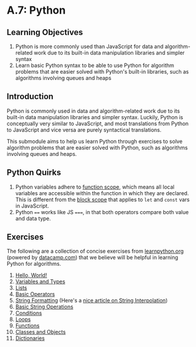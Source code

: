 # A.7: Python

## Learning Objectives

1. Python is more commonly used than JavaScript for data and algorithm-related work due to its built-in data manipulation libraries and simpler syntax
2. Learn basic Python syntax to be able to use Python for algorithm problems that are easier solved with Python's built-in libraries, such as algorithms involving queues and heaps

## Introduction

Python is commonly used in data and algorithm-related work due to its built-in data manipulation libraries and simpler syntax. Luckily, Python is conceptually very similar to JavaScript, and most translations from Python to JavaScript and vice versa are purely syntactical translations.

This submodule aims to help us learn Python through exercises to solve algorithm problems that are easier solved with Python, such as algorithms involving queues and heaps.

## Python Quirks

1. Python variables adhere to <a href="https://www.w3schools.com/python/python\_scope.asp" target="_blank">function scope</a>, which means all local variables are accessible within the function in which they are declared. This is different from the <a href="https://dev.to/sandy8111112004/javascript-introduction-to-scope-function-scope-block-scope-d11" target="_blank">block scope</a> that applies to `let` and `const` vars in JavaScript.
2. Python `==` works like JS `===`, in that both operators compare both value and data type.

## Exercises

The following are a collection of concise exercises from <a href="https://learnpython.org" target="_blank">learnpython.org</a> (powered by <a href="https://datacamp.com" target="_blank">datacamp.com</a>) that we believe will be helpful in learning Python for algorithms.

1. <a href="https://www.learnpython.org/en/Hello%2C\_World!" target="_blank">Hello, World!</a>
2. <a href="https://www.learnpython.org/en/Variables\_and\_Types" target="_blank">Variables and Types</a>
3. <a href="https://www.learnpython.org/en/Lists" target="_blank">Lists</a>
4. <a href="https://www.learnpython.org/en/Basic\_Operators" target="_blank">Basic Operators</a>
5. <a href="https://www.learnpython.org/en/String\_Formatting" target="_blank">String Formatting</a> (Here's a <a href="https://www.programiz.com/python-programming/string-interpolation" target="_blank">nice article on String Interpolation</a>)
6. <a href="https://www.learnpython.org/en/Basic\_String\_Operations" target="_blank">Basic String Operations</a>
7. <a href="https://www.learnpython.org/en/Conditions" target="_blank">Conditions</a>
8. <a href="https://www.learnpython.org/en/Loops" target="_blank">Loops</a>
9. <a href="https://www.learnpython.org/en/Functions" target="_blank">Functions</a>
10. <a href="https://www.learnpython.org/en/Classes\_and\_Objects" target="_blank">Classes and Objects</a>
11. <a href="https://www.learnpython.org/en/Dictionaries" target="_blank">Dictionaries</a>
